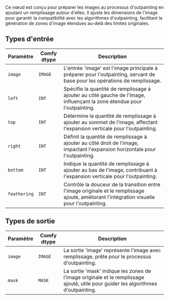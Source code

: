 
Ce nœud est conçu pour préparer les images au processus d'outpainting en ajoutant un remplissage autour d'elles. Il ajuste les dimensions de l'image pour garantir la compatibilité avec les algorithmes d'outpainting, facilitant la génération de zones d'image étendues au-delà des limites originales.
## Types d'entrée

| Paramètre | Comfy dtype | Description |
|-----------|-------------|-------------|
| `image`   | `IMAGE`     | L'entrée 'image' est l'image principale à préparer pour l'outpainting, servant de base pour les opérations de remplissage. |
| `left`    | `INT`       | Spécifie la quantité de remplissage à ajouter au côté gauche de l'image, influençant la zone étendue pour l'outpainting. |
| `top`     | `INT`       | Détermine la quantité de remplissage à ajouter au sommet de l'image, affectant l'expansion verticale pour l'outpainting. |
| `right`   | `INT`       | Définit la quantité de remplissage à ajouter au côté droit de l'image, impactant l'expansion horizontale pour l'outpainting. |
| `bottom`  | `INT`       | Indique la quantité de remplissage à ajouter au bas de l'image, contribuant à l'expansion verticale pour l'outpainting. |
| `feathering` | `INT` | Contrôle la douceur de la transition entre l'image originale et le remplissage ajouté, améliorant l'intégration visuelle pour l'outpainting. |

## Types de sortie

| Paramètre | Comfy dtype | Description |
|-----------|-------------|-------------|
| `image`   | `IMAGE`     | La sortie 'image' représente l'image avec remplissage, prête pour le processus d'outpainting. |
| `mask`    | `MASK`      | La sortie 'mask' indique les zones de l'image originale et le remplissage ajouté, utile pour guider les algorithmes d'outpainting. |